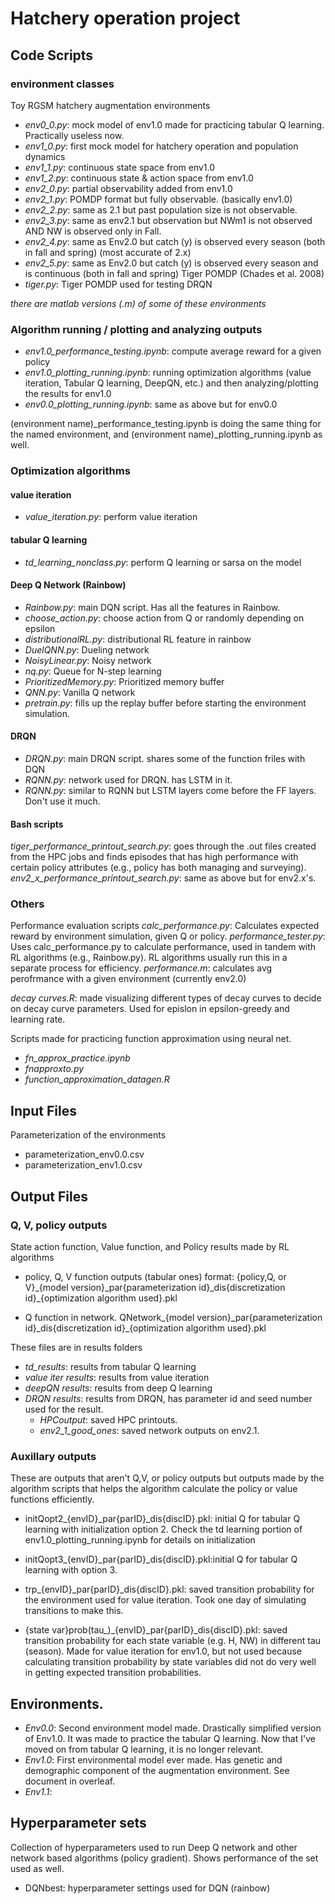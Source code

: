 # Hatchery operation project
## Code Scripts

### environment classes

Toy RGSM hatchery augmentation environments
- *env0_0.py*: mock model of env1.0 made for practicing tabular Q learning. Practically useless now.
- *env1_0.py*: first mock model for hatchery operation and population dynamics
- *env1_1.py*: continuous state space from env1.0
- *env1_2.py*: continuous state & action space from env1.0
- *env2_0.py*: partial observability added from env1.0
- *env2_1.py*: POMDP format but fully observable. (basically env1.0)
- *env2_2.py*: same as 2.1 but past population size is not observable.
- *env2_3.py*: same as env2.1 but observation but NWm1 is not observed AND NW is observed only in Fall.
- *env2_4.py*: same as Env2.0 but catch (y) is observed every season (both in fall and spring) (most accurate of 2.x)
- *env2_5.py*: same as Env2.0 but catch (y) is observed every season and is continuous (both in fall and spring)
Tiger POMDP (Chades et al. 2008)
- *tiger.py*: Tiger POMDP used for testing DRQN
  
*there are matlab versions (.m) of some of these environments*


### Algorithm running / plotting and analyzing outputs
- *env1.0_performance_testing.ipynb*: compute average reward for a given policy
- *env1.0_plotting_running.ipynb*: running optimization algorithms (value iteration, Tabular Q learning, DeepQN, etc.) and then analyzing/plotting the results for env1.0
- *env0.0_plotting_running.ipynb*: same as above but for env0.0

(environment name)_performance_testing.ipynb is doing the same thing for the named environment, and (environment name)_plotting_running.ipynb as well.

### Optimization algorithms
#### value iteration
- *value_iteration.py*: perform value iteration
  
#### tabular Q learning
- *td_learning_nonclass.py*: perform Q learning or sarsa on the model

#### Deep Q Network (Rainbow)
- *Rainbow.py*: main DQN script. Has all the features in Rainbow.
- *choose_action.py*: choose action from Q or randomly depending on epsilon 
- *distributionalRL.py*: distributional RL feature in rainbow
- *DuelQNN.py*: Dueling network
- *NoisyLinear.py*: Noisy network
- *nq.py*: Queue for N-step learning
- *PrioritizedMemory.py*: Prioritized memory buffer
- *QNN.py*: Vanilla Q network
- *pretrain.py*: fills up the replay buffer before starting the environment simulation.

#### DRQN
- *DRQN.py*: main DRQN script. shares some of the function friles with DQN
- *RQNN.py*: network used for DRQN. has LSTM in it. 
- *RQNN.py*: similar to RQNN but LSTM layers come before the FF layers. Don't use it much.


#### Bash scripts
*tiger_performance_printout_search.py*: goes through the .out files created from the HPC jobs and finds episodes that has high performance with certain policy attributes (e.g., policy has both managing and surveying). 
*env2_x_performance_printout_search.py*: same as above but for env2.x's.


### Others
Performance evaluation scripts
*calc_performance.py*: Calculates expected reward by environment simulation, given Q or policy.
*performance_tester.py*: Uses calc_performance.py to calculate performance, used in tandem with RL algorithms (e.g., Rainbow.py). RL algorithms usually run this in a separate process for efficiency.
*performance.m*: calculates avg perofrmance with a given environment (currently env2.0)

*decay curves.R*: made visualizing different types of decay curves to decide on decay curve parameters. Used for epislon in epsilon-greedy and learning rate.

Scripts made for practicing function approximation using neural net.
- *fn_approx_practice.ipynb*
- *fnapproxto.py*
- *function_approximation_datagen.R*

## Input Files
Parameterization of the environments 
- parameterization_env0.0.csv
- parameterization_env1.0.csv

## Output Files
### Q, V, policy outputs
State action function, Value function, and Policy results made by RL algorithms
- policy, Q, V function outputs (tabular ones)
format: 
{policy,Q, or V}_{model version}\_par{parameterization id}\_dis{discretization id}\_{optimization algorithm used}.pkl

- Q function in network.
QNetwork_{model version}\_par{parameterization id}\_dis{discretization id}\_{optimization algorithm used}.pkl

These files are in results folders
  - *td_results*: results from tabular Q learning
  - *value iter results*: results from value iteration
  - *deepQN results*: results from deep Q learning
  - *DRQN results*: results from DRQN, has parameter id and seed number used for the result.
    - *HPCoutput*: saved HPC printouts.
    - *env2_1_good_ones*: saved network outputs on env2.1.

### Auxillary outputs
These are outputs that aren't Q,V, or policy outputs but outputs made by the algorithm scripts that helps the algorithm calculate the policy or value functions efficiently. 

- initQopt2_{envID}_par{parID}_dis{discID}.pkl: initial Q for tabular Q learning with initialization option 2. Check the td learning portion of env1.0_plotting_running.ipynb for details on initialization

- initQopt3_{envID}_par{parID}_dis{discID}.pkl:initial Q for tabular Q learning with option 3.
- trp_{envID}_par{parID}_dis{discID}.pkl: saved transition probability for the environment used for value iteration. Took one day of simulating transitions to make this.
- {state var}prob(tau_)_{envID}_par{parID}_dis{discID}.pkl: saved transition probability for each state variable (e.g. H, NW) in different tau (season). Made for value iteration for env1.0, but not used because calculating transition probability by state variables did not do very well in getting expected transition probabilities.



## Environments.
- *Env0.0*: Second environment model made. Drastically simplified version of Env1.0. It was made to practice the tabular Q learning. Now that I've moved on from tabular Q learning, it is no longer relevant.
- *Env1.0*: First environmental model ever made. Has genetic and demographic component of the augmentation environment. See document in overleaf.
- *Env1.1*: 


## Hyperparameter sets

Collection of hyperparameters used to run Deep Q network and other network based algorithms (policy gradient). Shows performance of the set used as well.

- DQNbest: hyperparameter settings used for DQN (rainbow)